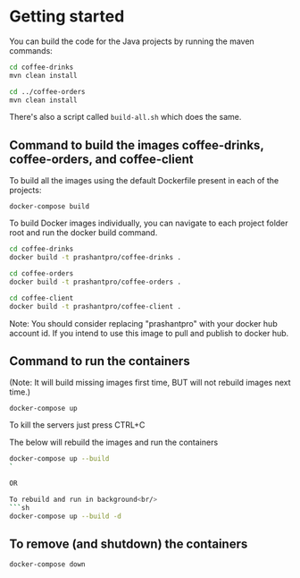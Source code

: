 
# Getting started

You can build the code for the Java projects by running the maven commands:

```sh
cd coffee-drinks
mvn clean install

cd ../coffee-orders
mvn clean install
```

There's also a script called `build-all.sh` which does the same.

## Command to build the images coffee-drinks, coffee-orders, and coffee-client

To build all the images using the default Dockerfile present in each of the projects:

`docker-compose build`

To build Docker images individually, you can navigate to each project folder root and run the docker build command.

```sh
cd coffee-drinks
docker build -t prashantpro/coffee-drinks .

cd coffee-orders
docker build -t prashantpro/coffee-orders .

cd coffee-client
docker build -t prashantpro/coffee-client .
```




Note: You should consider replacing "prashantpro" with your docker hub account id. If you intend to use this image to pull and publish to docker hub.


## Command to run the containers
(Note: It will build missing images first time, BUT will not rebuild images next time.)

`docker-compose up`

To kill the servers just press
CTRL+C

The below will rebuild the images and run the containers

```sh
docker-compose up --build
`

OR

To rebuild and run in background<br/>
```sh
docker-compose up --build -d
```


## To remove (and shutdown) the containers
```sh
docker-compose down
```

